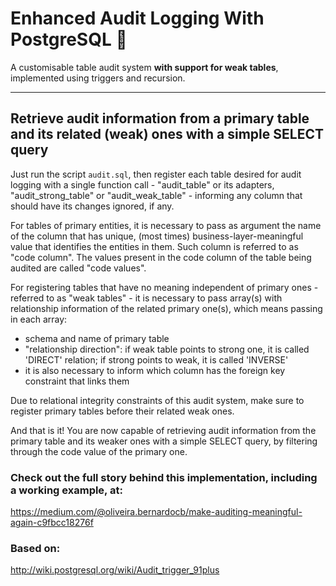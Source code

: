 # Enhanced Audit Logging With PostgreSQL :elephant:

A customisable table audit system **with support for weak tables**, implemented using triggers and recursion.

---
## Retrieve audit information from a primary table and its related (weak) ones with a simple SELECT query

Just run the script `audit.sql`, then register each table desired for audit logging with a single function call - "audit_table" or its adapters, "audit_strong_table" or "audit_weak_table" - informing 
any column that should have its changes ignored, if any.

For tables of primary entities, it is necessary to pass as argument the name of the column that has unique, (most times) business-layer-meaningful value that identifies the entities in them. Such column is referred to as "code column". The values present in the code column of the table being audited are called "code values".

For registering tables that have no meaning independent of primary ones - referred to as "weak tables" - it is necessary to pass array(s) with relationship information of the related primary one(s), which means passing in each array:

- schema and name of primary table
- "relationship direction": if weak table points to strong one, it is called 'DIRECT' relation; if strong points to weak, it is called 'INVERSE'
- it is also necessary to inform which column has the foreign key constraint that links them

Due to relational integrity constraints of this audit system,
make sure to register primary tables before their related weak ones.

And that is it! You are now capable of retrieving audit information from the primary table and its weaker ones with a simple SELECT query, by filtering through the code value of the primary one.

### Check out the full story behind this implementation, including a working example, at:

https://medium.com/@oliveira.bernardocb/make-auditing-meaningful-again-c9fbcc18276f

### Based on:

http://wiki.postgresql.org/wiki/Audit_trigger_91plus
